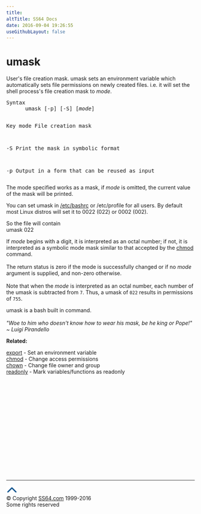 ```yaml
---
title:
altTitle: SS64 Docs
date: 2016-09-04 19:26:55
useGithubLayout: false
---
```

<!-- #BeginLibraryItem "/Library/head_bash.lbi" --><!-- #EndLibraryItem --><h1>umask</h1> 
<p><span class="body">User's file creation mask</span>. umask sets an environment variable which automatically sets file permissions on newly created files. i.e. it will set the shell process's 
file creation mask to <var>mode</var>.</p>
<pre>Syntax
      umask [-p] [-S] [<var>mode</var>]

Key
   mode  File creation mask

   -S    Print the mask in symbolic format

   -p    Output in a form that can be reused as input</pre>
<p> The mode specified works as a mask, if <var>mode</var> is omitted, the current value of the mask will be printed.</p>
<p>You can set umask in <span class="code"><a href="syntax-bashrc.html">/etc/bashrc</a></span> or <span class="code">/etc/profile</span> for all users. By default most Linux distros will set it to 0022 (022) or 0002 (002).</p>
<p>So the file will contain<br>
<span class="code">umask 022</span></p>
<p>If <var>mode</var> begins with a digit, it is interpreted as an octal number; if not, it is interpreted as a symbolic mode mask similar to that accepted by the <a href="chmod.html">chmod</a> command. <br>
<br>The return status is zero if the mode is successfully changed or if no <var>mode</var> argument is supplied, and non-zero otherwise. <br>
<br>Note that when the <i>mode</i> is interpreted as an octal number, each number of the umask is subtracted from <code>7</code>. Thus, a umask of <code>022</code> results in permissions of <code>755</code>. </p>
<p>umask is a bash built in command.<br>
<br>
<i class="quote">"Woe to him who doesn't know how to wear his mask, be he king or Pope!" ~ Luigi Pirandello</i></p>
<p><b>Related:</b></p>
<p><a href="export.html">export</a> - Set an environment variable<br>
<a href="chmod.html">chmod</a> - Change access permissions<br>
<a href="chown.html">chown</a> - Change file owner and group<br>
<a href="readonly.html">readonly</a> - Mark variables/functions as readonly</p><!-- #BeginLibraryItem "/Library/foot_bash.lbi" --><p><script async="" src="//pagead2.googlesyndication.com/pagead/js/adsbygoogle.js"></script>
<!-- bash300 -->
<ins class="adsbygoogle" style="display:inline-block;width:300px;height:250px" data-ad-client="ca-pub-6140977852749469" data-ad-slot="4615356305"></ins>
<script>
(adsbygoogle = window.adsbygoogle || []).push({});
</script></p>
<hr>
<div id="bl" class="footer"><a href="#"><img src="../images/top.png" width="30" height="22" alt="Back to the Top"></a></div>
<div id="br" class="footer, tagline">© Copyright <a href="http://ss64.com/">SS64.com</a> 1999-2016<br>
Some rights reserved</div><!-- #EndLibraryItem -->

